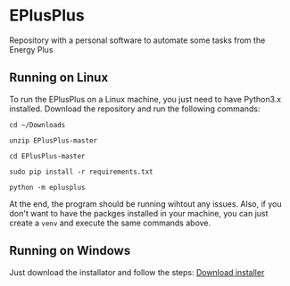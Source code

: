 # EPlusPlus
Repository with a personal software to automate some tasks from the Energy Plus

## Running on Linux

To run the EPlusPlus on a Linux machine, you just need to have Python3.x installed.
Download the repository and run the following commands: 

`cd ~/Downloads`

`unzip EPlusPlus-master`

`cd EPlusPlus-master`

`sudo pip install -r requirements.txt`

`python -m eplusplus`

At the end, the program should be running wihtout any issues. Also, if you don't want to have the 
packges installed in your machine, you can just create a `venv` and execute the same commands above.

## Running on Windows

Just download the installator and follow the steps:
 [Download installer](http://www.labeee.ufsc.br/node/717)

